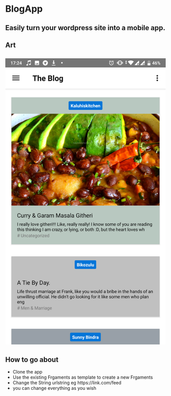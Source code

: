 <h1>BlogApp<h2>
Easily turn your wordpress site into a mobile app.

<h2>Art<h2>
<img src="art/pic1.png" alt="pic">
<h2> How to go about </h2>
<ul>
<li>Clone the app</h2>
<li>Use the existing Frgaments as template to create a new Frgaments</li>
<li>Change the String urlstring eg https://link.com/feed </li>
<li>you can change everything as you wish</li>
<ul>

